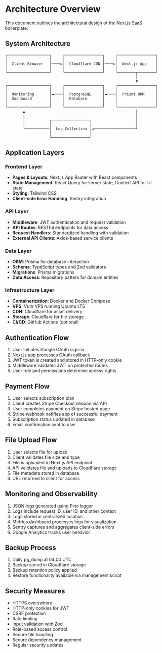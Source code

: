 # Architecture Overview

This document outlines the architectural design of the Next.js SaaS boilerplate.

## System Architecture

```
┌───────────────────┐     ┌─────────────────┐     ┌─────────────────┐
│                   │     │                 │     │                 │
│  Client Browser   │────►│  Cloudflare CDN │────►│  Next.js App    │
│                   │     │                 │     │                 │
└───────────────────┘     └─────────────────┘     └────────┬────────┘
                                                           │
                                                           ▼
┌───────────────────┐     ┌─────────────────┐     ┌─────────────────┐
│                   │     │                 │     │                 │
│  Monitoring       │◄────│  PostgreSQL     │◄────│  Prisma ORM     │
│  Dashboard        │     │  Database       │     │                 │
│                   │     │                 │     │                 │
└───────────────────┘     └─────────────────┘     └─────────────────┘
        ▲                                                  │
        │                                                  │
        │           ┌─────────────────┐                    │
        │           │                 │                    │
        └───────────│  Log Collection │◄───────────────────┘
                    │                 │
                    └─────────────────┘
```

## Application Layers

### Frontend Layer
- **Pages & Layouts**: Next.js App Router with React components
- **State Management**: React Query for server state, Context API for UI state
- **Styling**: Tailwind CSS
- **Client-side Error Handling**: Sentry integration

### API Layer
- **Middleware**: JWT authentication and request validation
- **API Routes**: RESTful endpoints for data access
- **Request Handlers**: Standardized handling with validation
- **External API Clients**: Axios-based service clients

### Data Layer
- **ORM**: Prisma for database interaction
- **Schema**: TypeScript types and Zod validators
- **Migrations**: Prisma migrations
- **Data Access**: Repository pattern for domain entities

### Infrastructure Layer
- **Containerization**: Docker and Docker Compose
- **VPS**: Vultr VPS running Ubuntu LTS
- **CDN**: Cloudflare for asset delivery
- **Storage**: Cloudflare for file storage
- **CI/CD**: GitHub Actions (optional)

## Authentication Flow

1. User initiates Google OAuth sign-in
2. Next.js app processes OAuth callback
3. JWT token is created and stored in HTTP-only cookie
4. Middleware validates JWT on protected routes
5. User role and permissions determine access rights

## Payment Flow

1. User selects subscription plan
2. Client creates Stripe Checkout session via API
3. User completes payment on Stripe hosted page
4. Stripe webhook notifies app of successful payment
5. Subscription status updated in database
6. Email confirmation sent to user

## File Upload Flow

1. User selects file for upload
2. Client validates file size and type
3. File is uploaded to Next.js API endpoint
4. API validates file and uploads to Cloudflare storage
5. File metadata stored in database
6. URL returned to client for access

## Monitoring and Observability

1. JSON logs generated using Pino logger
2. Logs include request ID, user ID, and other context
3. Logs stored in centralized location
4. Metrics dashboard processes logs for visualization
5. Sentry captures and aggregates client-side errors
6. Google Analytics tracks user behavior

## Backup Process

1. Daily pg_dump at 04:00 UTC
2. Backup stored in Cloudflare storage
3. Backup retention policy applied
4. Restore functionality available via management script

## Security Measures

- HTTPS everywhere
- HTTP-only cookies for JWT
- CSRF protection
- Rate limiting
- Input validation with Zod
- Role-based access control
- Secure file handling
- Secure dependency management
- Regular security updates